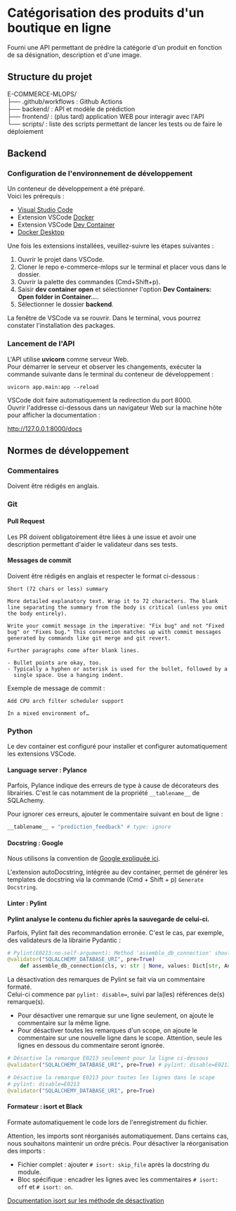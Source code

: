 # Catégorisation des produits d'un boutique en ligne

Fourni une API permettant de prédire la catégorie d'un produit en fonction de sa désignation, description et d'une image.

## Structure du projet

E-COMMERCE-MLOPS/  
├── .github/workflows : Github Actions  
├── backend/ : API et modèle de prédiction  
├── frontend/ : (plus tard) application WEB pour interagir avec l'API  
└── scripts/ : liste des scripts permettant de lancer les tests ou de faire le déploiement  

## Backend

### Configuration de l'environnement de développement

Un conteneur de développement a été préparé.  
Voici les prérequis : 
- [Visual Studio Code](https://code.visualstudio.com) 
- Extension VSCode [Docker](https://marketplace.visualstudio.com/items?itemName=ms-azuretools.vscode-docker)
- Extension VSCode [Dev Container](https://marketplace.visualstudio.com/items?itemName=ms-vscode-remote.remote-containers)
- [Docker Desktop](https://www.docker.com/products/docker-desktop/)

Une fois les extensions installées, veuillez-suivre les étapes suivantes :  
1. Ouvrir le projet dans VSCode.
2. Cloner le repo e-commerce-mlops sur le terminal et placer vous dans le dossier. 
3. Ouvrir la palette des commandes (Cmd+Shift+p).
4. Saisir **dev container open** et sélectionner l'option **Dev Containers: Open folder in Container...**.
5. Sélectionner le dossier **backend**.

La fenêtre de VSCode va se rouvrir. Dans le terminal, vous pourrez constater l'installation des packages.

### Lancement de l'API

L'API utilise **uvicorn** comme serveur Web.  
Pour démarrer le serveur et observer les changements, exécuter la commande suivante dans le terminal du conteneur de développement :

```shell
uvicorn app.main:app --reload
```

VSCode doit faire automatiquement la redirection du port 8000.  
Ouvrir l'addresse ci-dessous dans un navigateur Web sur la machine hôte pour afficher la documentation :

http://127.0.0.1:8000/docs

## Normes de développement

### Commentaires

Doivent être rédigés en anglais.

### Git

#### Pull Request
Les PR doivent obligatoirement être liées à une issue et avoir une description permettant d'aider le validateur dans ses tests.

#### Messages de commit

Doivent être rédigés en anglais et respecter le format ci-dessous :

```
Short (72 chars or less) summary

More detailed explanatory text. Wrap it to 72 characters. The blank
line separating the summary from the body is critical (unless you omit
the body entirely).

Write your commit message in the imperative: "Fix bug" and not "Fixed
bug" or "Fixes bug." This convention matches up with commit messages
generated by commands like git merge and git revert.

Further paragraphs come after blank lines.

- Bullet points are okay, too.
- Typically a hyphen or asterisk is used for the bullet, followed by a
  single space. Use a hanging indent.
```

Exemple de message de commit :

```
Add CPU arch filter scheduler support

In a mixed environment of…
```

### Python

Le dev container est configuré pour installer et configurer automatiquement les extensions VSCode. 

#### Language server : Pylance

Parfois, Pylance indique des erreurs de type à cause de décorateurs des librairies. C'est le cas notamment de la propriété `__tablename__` de SQLAchemy.

Pour ignorer ces erreurs, ajouter le commentaire suivant en bout de ligne :
```python
__tablename__ = "prediction_feedback" # type: ignore
```

#### Docstring : Google

Nous utilisons la convention de [Google expliquée ici](https://google.github.io/styleguide/pyguide.html#s3.8-comments-and-docstrings).

L'extension autoDocstring, intégrée au dev container, permet de générer les templates de docstring via la commande (Cmd + Shift + p) `Generate Docstring`.

#### Linter : Pylint

**Pylint analyse le contenu du fichier après la sauvegarde de celui-ci.**

Parfois, Pylint fait des recommandation erronée. C'est le cas, par exemple, des validateurs de la librairie Pydantic :

```python
# Pylint(E0213:no-self-argument): Method 'assemble_db_connection' should have "self" as first argument
@validator("SQLALCHEMY_DATABASE_URI", pre=True)
    def assemble_db_connection(cls, v: str | None, values: Dict[str, Any]) -> Any:
```

La désactivation des remarques de Pylint se fait via un commentaire formaté.   
Celui-ci commence par `pylint: disable=`, suivi par la(les) références de(s) remarque(s). 

- Pour désactiver une remarque sur une ligne seulement, on ajoute le commentaire sur la même ligne.
- Pour désactiver toutes les remarques d'un scope, on ajoute le commentaire sur une nouvelle ligne dans le scope. Attention, seule les lignes en dessous du commentaire seront ignorée.

```python
# Désactive la remarque E0213 seulement pour la ligne ci-dessous
@validator("SQLALCHEMY_DATABASE_URI", pre=True) # pylint: disable=E0213

# Désactive la remarque E0213 pour toutes les lignes dans le scope
# pylint: disable=E0213
@validator("SQLALCHEMY_DATABASE_URI", pre=True) 
```

#### Formateur : isort et Black

Formate automatiquement le code lors de l'enregistrement du fichier.

Attention, les imports sont réorganisés automatiquement. Dans certains cas, nous souhaitons maintenir un ordre précis. Pour désactiver la réorganisation des imports :
- Fichier complet : ajouter `# isort: skip_file` après la docstring du module.
- Bloc spécifique : encadrer les lignes avec les commentaires `# isort: off` et `# isort: on`.

[Documentation isort sur les méthode de désactivation](https://pycqa.github.io/isort/docs/configuration/action_comments.html)
